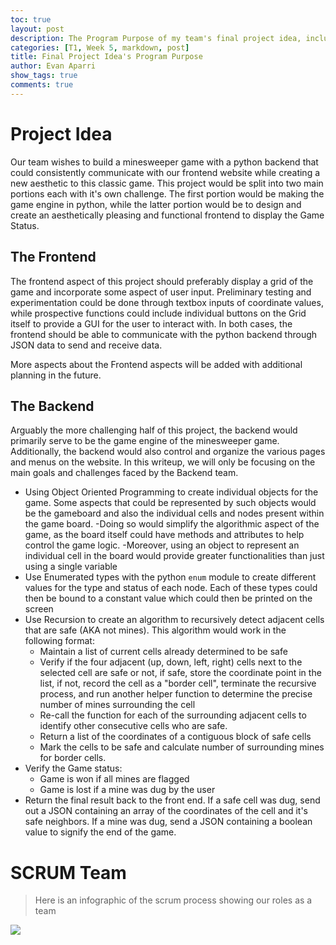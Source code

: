 ```yaml
---
toc: true
layout: post
description: The Program Purpose of my team's final project idea, including the roles within the SCRUM team.
categories: [T1, Week 5, markdown, post]
title: Final Project Idea's Program Purpose
author: Evan Aparri
show_tags: true
comments: true
---
```


# Project Idea

Our team wishes to build a minesweeper game with a python backend that could consistently communicate with our frontend website while creating a new aesthetic to this classic game. This project would be split into two main portions each with it's own challenge. The first portion would be making the game engine in python, while the latter portion would be to design and create an aesthetically pleasing and functional frontend to display the Game Status.

## The Frontend
The frontend aspect of this project should preferably display a grid of the game and incorporate some aspect of user input. Preliminary testing and experimentation could be done through textbox inputs of coordinate values, while prospective functions could include individual buttons on the Grid itself to provide a GUI for the user to interact with. In both cases, the frontend should be able to communicate with the python backend through JSON data to send and receive data.

More aspects about the Frontend aspects will be added with additional planning in the future.

## The Backend
Arguably the more challenging half of this project, the backend would primarily serve to be the game engine of the minesweeper game. Additionally, the backend would also control and organize the various pages and menus on the website. In this writeup, we will only be focusing on the main goals and challenges faced by the Backend team.

- Using Object Oriented Programming to create individual objects for the game. Some aspects that could be represented by such objects would be the gameboard and also the individual cells and nodes present within the game board.
    -Doing so would simplify the algorithmic aspect of the game, as the board itself could have methods and attributes to help control the game logic.
    -Moreover, using an object to represent an individual cell in the board would provide greater functionalities than just using a single variable
- Use Enumerated types with the python `enum` module to create different values for the type and status of each node. Each of these types could then be bound to a constant value which could then be printed on the screen
- Use Recursion to create an algorithm to recursively detect adjacent cells that are safe (AKA not mines). This algorithm would work in the following format:
    - Maintain a list of current cells already determined to be safe
    - Verify if the four adjacent (up, down, left, right) cells next to the selected cell are safe or not, if safe, store the coordinate point in the list, if not, record the cell as a "border cell", terminate the recursive process, and run another helper function to determine the precise number of mines surrounding the cell
    - Re-call the function for each of the surrounding adjacent cells to identify other consecutive cells who are safe.
    - Return a list of the coordinates of a contiguous block of safe cells
    - Mark the cells to be safe and calculate number of surrounding mines for border cells.
- Verify the Game status:
    - Game is won if all mines are flagged
    - Game is lost if a mine was dug by the user
- Return the final result back to the front end. If a safe cell was dug, send out a JSON containing an array of the coordinates of the cell and it's safe neighbors. If a mine was dug, send a JSON containing a boolean value to signify the end of the game.

# SCRUM Team
> Here is an infographic of the scrum process showing our roles as a team

![]({{site.baseurl}}/scrum_methodology.png)
